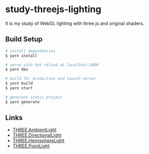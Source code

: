 # study-threejs-lighting
It is my study of WebGL lighting with three.js and original shaders.

## Build Setup

```bash
# install dependencies
$ yarn install

# serve with hot reload at localhost:3000
$ yarn dev

# build for production and launch server
$ yarn build
$ yarn start

# generate static project
$ yarn generate
```

## Links 

- [THREE.AmbientLight](https://threejs.org/docs/?q=Light#api/en/lights/AmbientLight)
- [THREE.DirectionalLight](https://threejs.org/docs/?q=Light#api/en/lights/DirectionalLight)
- [THREE.HemisphereLight](https://threejs.org/docs/?q=Light#api/en/lights/HemisphereLight)
- [THREE.PointLight](https://threejs.org/docs/?q=Light#api/en/lights/PointLight)
